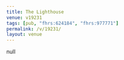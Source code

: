 ```yaml
---
title: The Lighthouse
venue: v19231
tags: [pub, "fhrs:624184", "fhrs:977771"]
permalink: /v/19231/
layout: venue
---
```

null